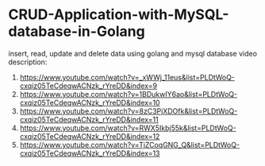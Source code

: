 # CRUD-Application-with-MySQL-database-in-Golang
insert, read, update and delete data using golang and mysql database
video description: 
1. https://www.youtube.com/watch?v=_xWWj_11eus&list=PLDtWoQ-cxqiz05TeCdeqwACNzk_rYreDD&index=9
2. https://www.youtube.com/watch?v=1BDukwIY6ao&list=PLDtWoQ-cxqiz05TeCdeqwACNzk_rYreDD&index=10
3. https://www.youtube.com/watch?v=8zC3PjXDOfk&list=PLDtWoQ-cxqiz05TeCdeqwACNzk_rYreDD&index=11
4. https://www.youtube.com/watch?v=RWX5Ikbj55k&list=PLDtWoQ-cxqiz05TeCdeqwACNzk_rYreDD&index=12
5. https://www.youtube.com/watch?v=TjZCoqGNG_Q&list=PLDtWoQ-cxqiz05TeCdeqwACNzk_rYreDD&index=13
